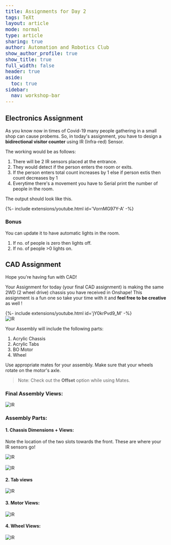```yaml
---
title: Assignments for Day 2
tags: TeXt
layout: article
mode: normal
type: article
sharing: true
author: Automation and Robotics Club
show_author_profile: true
show_title: true
full_width: false
header: true
aside:
  toc: true
sidebar:
  nav: workshop-bar	
---
```


<style>
    code {
  font-size: 15px;
}
</style>

## Electronics Assignment
 
As you know now in times of Covid-19 many people gathering in a small shop can cause probems. So, in today's assignment, you have to design a **bidirectional visitor counter** using IR (Infra-red) Sensor. 
 
The working would be as follows:
1. There will be 2 IR sensors placed at the entrance. 
2. They would detect if the person enters the room or exits. 
3. If the person enters total count increases by 1 else if person extis then count decreases by 1
4. Everytime there's a movement you have to Serial print the number of people in the room.
 
The output should look like this.
 
<div>{%- include extensions/youtube.html id='VornMG97Y-A' -%}</div>
 
### Bonus
You can update it to have automatic lights in the room.
1. If no. of people is zero then lights off.
2. If no. of people >0 lights on.


## CAD Assignment

Hope you're having fun with CAD!


Your Assignment for today (your final CAD assignment) is making the same 2WD (2 wheel drive) chassis you have received in Onshape!
This assignment is a fun one so take your time with it and **feel free to be creative** as well !

<div>{%- include extensions/youtube.html id='jY0krPvd9_M' -%}</div>

<img src="{{site.baseurl}}/assets/images/resources/Day2_Assignment/Assembly.PNG" alt="IR" width=auto height=auto>

Your Assembly will include the following parts:
1. Acrylic Chassis
2. Acrylic Tabs
3. BO Motor
4. Wheel

Use appropriate mates for your assembly. Make sure that your wheels rotate on the motor's axle.

>Note: Check out the **Offset** option while using Mates.

### Final Assembly Views: 


<img src="{{site.baseurl}}/assets/images/resources/Day2_Assignment/Assemblyviews.PNG" alt="IR" width=auto height=auto>



### Assembly Parts: 

#### 1. Chassis Dimensions + Views:

Note the location of the two slots towards the front. These are where your IR sensors go!

<img src="{{site.baseurl}}/assets/images/resources/Day2_Assignment/chassis.PNG" alt="IR" width=auto height=auto>
<br><br>
<img src="{{site.baseurl}}/assets/images/resources/Day2_Assignment/Chassisviews.PNG" alt="IR" width=auto height=auto>

#### 2. Tab views

<img src="{{site.baseurl}}/assets/images/resources/Day2_Assignment/Tab.PNG" alt="IR" width=auto height=auto>


#### 3. Motor Views: 


<img src="{{site.baseurl}}/assets/images/resources/Day2_Assignment/motor.PNG" alt="IR" width=auto height=auto>


#### 4. Wheel Views:


<img src="{{site.baseurl}}/assets/images/resources/Day2_Assignment/wheel.PNG" alt="IR" width=auto height=auto>
